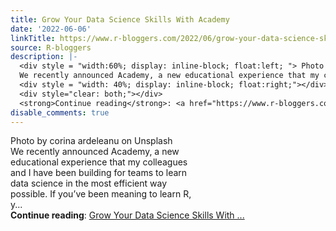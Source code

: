 ```yaml
---
title: Grow Your Data Science Skills With Academy
date: '2022-06-06'
linkTitle: https://www.r-bloggers.com/2022/06/grow-your-data-science-skills-with-academy/
source: R-bloggers
description: |-
  <div style = "width:60%; display: inline-block; float:left; "> Photo by corina ardeleanu on Unsplash<br />
  We recently announced Academy, a new educational experience that my colleagues and I have been building for teams to learn data science in the most efficient way possible. If you’ve been meaning to learn R, y...</div>
  <div style = "width: 40%; display: inline-block; float:right;"></div>
  <div style="clear: both;"></div>
  <strong>Continue reading</strong>: <a href="https://www.r-bloggers.com/2022/06/grow-your-data-science-skills-with-academy/">Grow Your Data Science Skills With ...
disable_comments: true
---
```

<div style = "width:60%; display: inline-block; float:left; "> Photo by corina ardeleanu on Unsplash<br />
We recently announced Academy, a new educational experience that my colleagues and I have been building for teams to learn data science in the most efficient way possible. If you’ve been meaning to learn R, y...</div>
<div style = "width: 40%; display: inline-block; float:right;"></div>
<div style="clear: both;"></div>
<strong>Continue reading</strong>: <a href="https://www.r-bloggers.com/2022/06/grow-your-data-science-skills-with-academy/">Grow Your Data Science Skills With ...